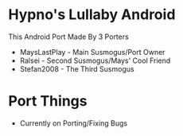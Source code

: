 # Hypno's Lullaby Android

This Android Port Made By 3 Porters
- MaysLastPlay - Main Susmogus/Port Owner
- Ralsei - Second Susmogus/Mays' Cool Friend
- Stefan2008 - The Third Susmogus
# Port Things
- Currently on Porting/Fixing Bugs
